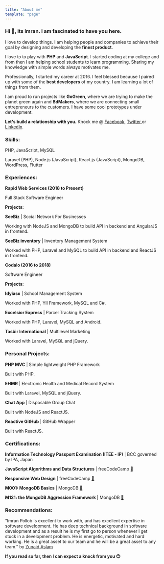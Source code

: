 ```yaml
---
title: "About me"
template: "page"
---
```

### Hi 👋, its **Imran**. I am fascinated to have you here.

I love to develop things. I am helping people and companies to achieve their goal by designing and developing the **finest product**.

I love to to play with **PHP** and **JavaScript**. I started coding at my college and from then I am helping school students to learn programming. Sharing my knowledge with simple words always motivates me.

Professionally, I started my career at 2016. I feel blessed because I paired up with some of the **best developers** of my country. I am learning a lot of things from them.

I am proud to run projects like **GoGreen**, where we are trying to make the planet green again and **BdMakers**, where we are connecting small entrepreneurs to the customers. I have some cool prototypes under development. 

**Let's build a relationship with you.** Knock me @ [Facebook](https://www.facebook.com/pollmix), [Twitter ](https://twitter.com/ImranPollob)or [LinkedIn](https://www.linkedin.com/in/pollmix/).

### Skills:

PHP, JavaScript, MySQL

Laravel (PHP), Node.js (JavaScript), React.js (JavaScript), MongoDB, WordPress, Flutter

### Experiences:

**Rapid Web Services (2018 to Present)**

Full Stack Software Engineer

**Projects:**

**SeeBiz** | Social Network For Businesses

Working with NodeJS and MongoDB to build API in backend and AngularJS in frontend.

**SeeBiz inventory** | Inventory Management System

Worked with PHP, Laravel and MySQL to build API in backend and ReactJS in frontend.

**Codalo (2016 to 2018)**

Software Engineer

**Projects:**

**Idyiaso** | School Management System

Worked with PHP, YII Framework, MySQL and C#.

**Excelsior Express** | Parcel Tracking System

Worked with PHP, Laravel, MySQL and Android.

**Tasbir International** | Multilevel Marketing

Worked with Laravel, MySQL and jQuery.

### Personal Projects:

**PHP MVC** | Simple lightweight PHP Framework

Built with PHP.

**EHMR** | Electronic Health and Medical Record
 System

Built with Laravel, MySQL and jQuery.

**Chat App** | Disposable Group Chat

Built with NodeJS and ReactJS.

**Reactive GitHub** | GitHub Wrapper

Built with ReactJS.

### Certifications:

**Information Technology Passport Examination (ITEE - IP)** | BCC governed by IPA, Japan

**JavaScript Algorithms and Data Structures** | freeCodeCamp [🔗](https://www.freecodecamp.org/certification/pollmix/javascript-algorithms-and-data-structures)

**Responsive Web Design** | freeCodeCamp [🔗](https://www.freecodecamp.org/certification/pollmix/responsive-web-design)

**M001: MongoDB Basics** | MongoDB [🔗](https://university.mongodb.com/course_completion/76ba698c-5a70-4fa5-a131-9405b535/printable)

**M121: the MongoDB Aggression Framework** | MongoDB [🔗](https://university.mongodb.com/course_completion/0f22bad5-4e47-4c46-b85d-035f8502/printable)

### Recommendations:

"Imran Pollob is excellent to work with, and has excellent expertise in software development. He has deep technical background in software development and as a result he is my first go to person whenever I get stuck in a development problem. He is energetic, motivated and hard working. He is a great asset to our team and he will be a great asset to any team." by [Zunaid Aslam](https://www.linkedin.com/in/zunaidaslam/)

**If you read so far, then I can expect a knock from you 😉**
